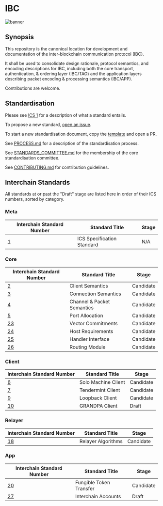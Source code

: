 # IBC

![banner](./assets/interchain-standards-image.jpg)

## Synopsis

This repository is the canonical location for development and documentation of the inter-blockchain communication protocol (IBC).

It shall be used to consolidate design rationale, protocol semantics, and encoding descriptions for IBC, including both the core transport, authentication, & ordering layer (IBC/TAO) and the application layers describing packet encoding & processing semantics (IBC/APP).

Contributions are welcome.

## Standardisation

Please see [ICS 1](spec/ics-001-ics-standard) for a description of what a standard entails.

To propose a new standard, [open an issue](https://github.com/cosmos/ics/issues/new).

To start a new standardisation document, copy the [template](spec/ics-template.md) and open a PR.

See [PROCESS.md](meta/PROCESS.md) for a description of the standardisation process.

See [STANDARDS_COMMITTEE.md](meta/STANDARDS_COMMITTEE.md) for the membership of the core standardisation committee.

See [CONTRIBUTING.md](meta/CONTRIBUTING.md) for contribution guidelines.

## Interchain Standards

All standards at or past the "Draft" stage are listed here in order of their ICS numbers, sorted by category.

### Meta

| Interchain Standard Number     | Standard Title             | Stage |
| ------------------------------ | -------------------------- | ----- |
| [1](spec/ics-001-ics-standard) | ICS Specification Standard | N/A   |

### Core

| Interchain Standard Number     | Standard Title             | Stage |
| ------------------------------ | -------------------------- | ----- |
| [2](spec/core/ics-002-client-semantics)             | Client Semantics           | Candidate |
| [3](spec/core/ics-003-connection-semantics)         | Connection Semantics       | Candidate |
| [4](spec/core/ics-004-channel-and-packet-semantics) | Channel & Packet Semantics | Candidate |
| [5](spec/core/ics-005-port-allocation)              | Port Allocation            | Candidate |
| [23](spec/core/ics-023-vector-commitments)          | Vector Commitments         | Candidate |
| [24](spec/core/ics-024-host-requirements)           | Host Requirements          | Candidate |
| [25](spec/core/ics-025-handler-interface)           | Handler Interface          | Candidate |
| [26](spec/core/ics-026-routing-module)              | Routing Module             | Candidate |

### Client

| Interchain Standard Number                     | Standard Title             | Stage |
| ---------------------------------------------- | -------------------------- | ----- |
| [6](spec/ics-006-solo-machine-client)          | Solo Machine Client        | Candidate |
| [7](spec/ics-007-tendermint-client)            | Tendermint Client          | Candidate |
| [9](spec/ics-009-loopback-client)              | Loopback Client            | Candidate |
| [10](spec/ics-010-grandpa-client)              | GRANDPA Client             | Draft |

### Relayer

| Interchain Standard Number                     | Standard Title             | Stage |
| ---------------------------------------------- | -------------------------- | ----- |
| [18](spec/ics-018-relayer-algorithms)          | Relayer Algorithms         | Candidate |

### App

| Interchain Standard Number                 | Standard Title          | Stage |
| ------------------------------------------ | ----------------------- | ----- |
| [20](spec/ics-020-fungible-token-transfer) | Fungible Token Transfer | Candidate |
| [27](spec/ics-027-interchain-accounts)     | Interchain Accounts     | Draft |
